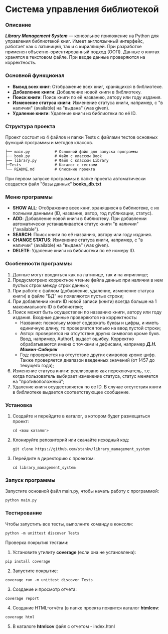 # Система управления библиотекой
### Описание
***Library Management System*** — консольное приложение на Python для управления библиотекой книг.
Имеет англоязычный интерфейс, работает как с латиницей, так и с кириллицей.
При разработке применен объектно-ориентированный подход (ООП). Данные о книгах хранятся в текстовом файле.
При вводе данные проверяются на корректность.

### Основной функционал
- **Вывод всех книг**: Отображение всех книг, хранящихся в библиотеке.
- **Добавление книги**: Добавление новой книги в библиотеку.
- **Поиск книги**: Поиск книги по её названию, автору или году издания.
- **Изменение статуса книги**: Изменение статуса книги, например, с "в наличии" (available) на "выдана" (was given).
- **Удаление книги**: Удаление книги из библиотеки по её ID.

### Структура проекта
Проект состоит из 4 файлов и папки Tests с файлами тестов основных функций программы и методов классов.
```
├── main.py           # Основной файл для запуска программы
├── book.py           # Файл с классом Book
├── library.py        # Файл с классом Library
├─Tests               # Каталог с тестами
└── README.md         # Описание проекта
```
При первом запуске программы в папке проекта автоматически создастся файл "базы данных" **books_db.txt**

### Меню программы
- **SHOW ALL**: Отображение всех книг, хранящихся в библиотеке, с их полными данными (ID, название, автор, год публикации, статус).
- **ADD**: Добавление новой книги в библиотеку. При добавлении автоматически устанавливается статус книги "в наличии" ("available").
- **SEARCH**: Поиск книги по её названию, автору или году издания.
- **CHANGE STATUS**: Изменение статуса книги, например, с "в наличии" (available) на "выдана" (was given).
- **DELETE**: Удаление книги из библиотеки по её номеру ID.

### Особенности программы

1. Данные могут вводиться как на латинице, так и на кириллице;
2. Предусмотрено корректное чтение файла данных при наличии в нем пустых строк между строк данных;
3. При работе с файлом (добавление, удаление, изменение статуса книги) в файле "БД" не появляются пустые строки;
4. При добавлении книги ID новой записи (книги) всегда больше на 1 максимального ID в библиотеке;
5. Поиск может быть осуществлен по названию книги, автору или году издания. Входные данные проверяются на корректность:
    - Название: поскольку может содержать буквы и цифры, и иметь единичную длину, то проверяется только на ввод пустой строки;
    - Автор: проверяется на отсутствие других символов кроме букв. Ввод, например, Author1, выдаст ошибку. Корректно обрабатываются имена с точками и дефисами, например **_Д.Н. Мамин-Сибиряк_**
    - Год: проверяется на отсутствие других символов кроме цифр. Также проверяется диапазон введенных значений (от 1457 до текущего года);
6. Изменение статуса книги: реализовано как переключатель, т.е. когда пользователь выбирает изменение статуса, статус меняется на "противоположный";
7. Удаление книги осуществляется по ее ID. В случае отсутствия книги в библиотеке выдается соответствующее сообщение.


### Установка
1. Создайте и перейдите в каталог, в котором будет размещаться проект:

    `cd <ваш каталог>`
2. Клонируйте репозиторий или скачайте исходный код:

    `git clone https://github.com/stankv/library_management_system`


3. Перейдите в директорию с проектом:

    `cd library_management_system`



### Запуск программы
Запустите основной файл main.py, чтобы начать работу с программой:

`python main.py`


### Тестирование
Чтобы запустить все тесты, выполните команду в консоли:

`python -m unittest discover Tests`

Проверка покрытия тестами:

1. Установите утилиту **coverage** (если она не установлена):

`pip install coverage`

2. Запустите покрытие:

`coverage run -m unittest discover Tests`

3. Создание и просмотр отчета:

`coverage report`

4. Создание HTML-отчёта (в папке проекта появится каталог **htmlcov**:

`coverage html`

5. В каталоге **htmlcov** файл с отчетом - index.html
